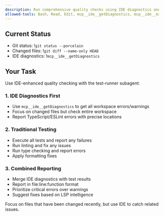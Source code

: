```yaml
---
description: Run comprehensive quality checks using IDE diagnostics and traditional tests, automatically fix any failures found
allowed-tools: Bash, Read, Edit, mcp__ide__getDiagnostics, mcp__ide__executeCode
---
```


## Current Status

- Git status: !`git status --porcelain`
- Changed files: !`git diff --name-only HEAD`
- IDE diagnostics: !`mcp__ide__getDiagnostics`

## Your Task

Use IDE-enhanced quality checking with the test-runner subagent:

### 1. IDE Diagnostics First

- Use `mcp__ide__getDiagnostics` to get all workspace errors/warnings
- Focus on changed files but check entire workspace
- Report TypeScript/ESLint errors with precise locations

### 2. Traditional Testing

- Execute all tests and report any failures
- Run linting and fix any issues
- Run type checking and report errors
- Apply formatting fixes

### 3. Combined Reporting

- Merge IDE diagnostics with test results
- Report in file:line:function format
- Prioritize critical errors over warnings
- Suggest fixes based on LSP intelligence

Focus on files that have been changed recently, but use IDE to catch related issues.
